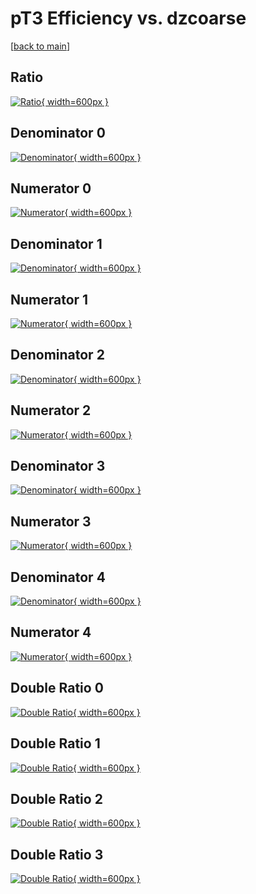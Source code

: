 # pT3 Efficiency vs. dzcoarse

[[back to main](./)]



## Ratio

[![Ratio](../mtv/var/pT3_base_13_1_eff_dzcoarse.png){ width=600px }](../mtv/var/pT3_base_13_1_eff_dzcoarse.pdf)

## Denominator 0

[![Denominator](../mtv/den/pT3_base_13_1_eff_dzcoarse_den0.png){ width=600px }](../mtv/den/pT3_base_13_1_eff_dzcoarse_den0.pdf)

## Numerator 0

[![Numerator](../mtv/num/pT3_base_13_1_eff_dzcoarse_num0.png){ width=600px }](../mtv/num/pT3_base_13_1_eff_dzcoarse_num0.pdf)

## Denominator 1

[![Denominator](../mtv/den/pT3_base_13_1_eff_dzcoarse_den1.png){ width=600px }](../mtv/den/pT3_base_13_1_eff_dzcoarse_den1.pdf)

## Numerator 1

[![Numerator](../mtv/num/pT3_base_13_1_eff_dzcoarse_num1.png){ width=600px }](../mtv/num/pT3_base_13_1_eff_dzcoarse_num1.pdf)

## Denominator 2

[![Denominator](../mtv/den/pT3_base_13_1_eff_dzcoarse_den2.png){ width=600px }](../mtv/den/pT3_base_13_1_eff_dzcoarse_den2.pdf)

## Numerator 2

[![Numerator](../mtv/num/pT3_base_13_1_eff_dzcoarse_num2.png){ width=600px }](../mtv/num/pT3_base_13_1_eff_dzcoarse_num2.pdf)

## Denominator 3

[![Denominator](../mtv/den/pT3_base_13_1_eff_dzcoarse_den3.png){ width=600px }](../mtv/den/pT3_base_13_1_eff_dzcoarse_den3.pdf)

## Numerator 3

[![Numerator](../mtv/num/pT3_base_13_1_eff_dzcoarse_num3.png){ width=600px }](../mtv/num/pT3_base_13_1_eff_dzcoarse_num3.pdf)

## Denominator 4

[![Denominator](../mtv/den/pT3_base_13_1_eff_dzcoarse_den4.png){ width=600px }](../mtv/den/pT3_base_13_1_eff_dzcoarse_den4.pdf)

## Numerator 4

[![Numerator](../mtv/num/pT3_base_13_1_eff_dzcoarse_num4.png){ width=600px }](../mtv/num/pT3_base_13_1_eff_dzcoarse_num4.pdf)

## Double Ratio 0

[![Double Ratio](../mtv/ratio/pT3_base_13_1_eff_dzcoarse_ratio0.png){ width=600px }](../mtv/ratio/pT3_base_13_1_eff_dzcoarse_ratio0.pdf)

## Double Ratio 1

[![Double Ratio](../mtv/ratio/pT3_base_13_1_eff_dzcoarse_ratio1.png){ width=600px }](../mtv/ratio/pT3_base_13_1_eff_dzcoarse_ratio1.pdf)

## Double Ratio 2

[![Double Ratio](../mtv/ratio/pT3_base_13_1_eff_dzcoarse_ratio2.png){ width=600px }](../mtv/ratio/pT3_base_13_1_eff_dzcoarse_ratio2.pdf)

## Double Ratio 3

[![Double Ratio](../mtv/ratio/pT3_base_13_1_eff_dzcoarse_ratio3.png){ width=600px }](../mtv/ratio/pT3_base_13_1_eff_dzcoarse_ratio3.pdf)

